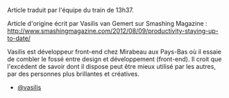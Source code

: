 Article traduit par l'équipe du train de 13h37.

Article d'origine écrit par Vasilis van Gemert sur Smashing Magazine : <http://www.smashingmagazine.com/2012/08/09/productivity-staying-up-to-date/>

Vasilis est développeur front-end chez Mirabeau aux Pays-Bas où il essaie de combler le fossé entre design et développement (front-end). Il croit que l'excédent de savoir dont il dispose peut être mieux utilisé par les autres, par des personnes plus brillantes et créatives.

* [@vasilis](https://twitter.com/vasilis)

